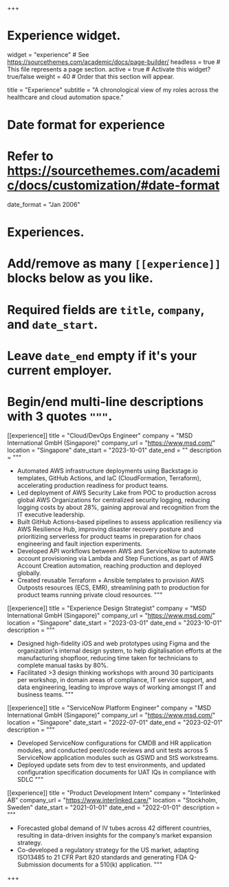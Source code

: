 +++
# Experience widget.
widget = "experience"  # See https://sourcethemes.com/academic/docs/page-builder/
headless = true  # This file represents a page section.
active = true  # Activate this widget? true/false
weight = 40  # Order that this section will appear.

title = "Experience"
subtitle = "A chronological view of my roles across the healthcare and cloud automation space."

# Date format for experience
#   Refer to https://sourcethemes.com/academic/docs/customization/#date-format
date_format = "Jan 2006"

# Experiences.
#   Add/remove as many `[[experience]]` blocks below as you like.
#   Required fields are `title`, `company`, and `date_start`.
#   Leave `date_end` empty if it's your current employer.
#   Begin/end multi-line descriptions with 3 quotes `"""`.

[[experience]]
  title = "Cloud/DevOps Engineer"
  company = "MSD International GmbH (Singapore)"
  company_url = "https://www.msd.com/"
  location = "Singapore"
  date_start = "2023-10-01"
  date_end = ""
  description = """
  * Automated AWS infrastructure deployments using Backstage.io templates, GitHub Actions, and IaC (CloudFormation, Terraform), accelerating production readiness for product teams.
  * Led deployment of AWS Security Lake from POC to production across global AWS Organizations for centralized security logging, reducing logging costs by about 28%, gaining approval and recognition from the IT executive leadership.
  * Built GitHub Actions-based pipelines to assess application resiliency via AWS Resilience Hub, improving disaster recovery posture and prioritizing serverless for product teams in preparation for chaos engineering and fault injection experiments.
  * Developed API workflows between AWS and ServiceNow to automate account provisioning via Lambda and Step Functions, as part of AWS Account Creation automation, reaching production and deployed globally.
  * Created reusable Terraform + Ansible templates to provision AWS Outposts resources (ECS, EMR), streamlining path to production for product teams running private cloud resources.
  """

[[experience]]
  title = "Experience Design Strategist"
  company = "MSD International GmbH (Singapore)"
  company_url = "https://www.msd.com/"
  location = "Singapore"
  date_start = "2023-03-01"
  date_end = "2023-10-01"
  description = """
  * Designed high-fidelity iOS and web prototypes using Figma and the organization's internal design system, to help digitalisation efforts at the manufacturing shopfloor, reducing time taken for technicians to complete manual tasks by 80%.
  * Facilitated >3 design thinking workshops with around 30 participants per workshop, in domain areas of compliance, IT service support, and data engineering, leading to improve ways of working amongst IT and business teams.
  """

[[experience]]
  title = "ServiceNow Platform Engineer"
  company = "MSD International GmbH (Singapore)"
  company_url = "https://www.msd.com/"
  location = "Singapore"
  date_start = "2022-07-01"
  date_end = "2023-02-01"
  description = """
  * Developed ServiceNow configurations for CMDB and HR application modules, and conducted peer/code reviews and unit tests across 5 ServiceNow application modules such as GSWD and StS workstreams.
  * Deployed update sets from dev to test environments, and updated configuration specification documents for UAT IQs in compliance with SDLC
  """

[[experience]]
  title = "Product Development Intern"
  company = "Interlinked AB"
  company_url = "https://www.interlinked.care/"
  location = "Stockholm, Sweden"
  date_start = "2021-01-01"
  date_end = "2022-01-01"
  description = """
  * Forecasted global demand of IV tubes across 42 different countries, resulting in data-driven insights for the company’s market expansion strategy. 
  * Co-developed a regulatory strategy for the US market, adapting ISO13485 to 21 CFR Part 820 standards and generating FDA Q-Submission documents for a 510(k) application.
  """
  
+++
